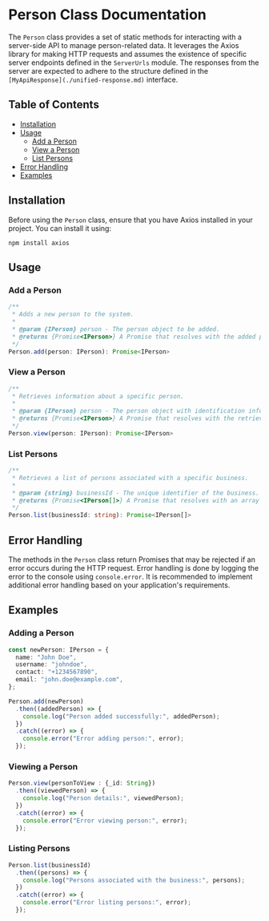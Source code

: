 # Person Class Documentation
The `Person` class provides a set of static methods for interacting with a server-side API to manage person-related data. It leverages the Axios library for making HTTP requests and assumes the existence of specific server endpoints defined in the `ServerUrls` module. The responses from the server are expected to adhere to the structure defined in the `[MyApiResponse](./unified-response.md)` interface.

## Table of Contents
- [Installation](#installation)
- [Usage](#usage)
  - [Add a Person](#add-a-person)
  - [View a Person](#view-a-person)
  - [List Persons](#list-persons)
- [Error Handling](#error-handling)
- [Examples](#examples)
## Installation
Before using the `Person` class, ensure that you have Axios installed in your project. You can install it using:
```
npm install axios
```

## Usage
### Add a Person
```typescript
/**
 * Adds a new person to the system.
 *
 * @param {IPerson} person - The person object to be added.
 * @returns {Promise<IPerson>} A Promise that resolves with the added person's data.
 */
Person.add(person: IPerson): Promise<IPerson>
```

### View a Person
```typescript
/**
 * Retrieves information about a specific person.
 *
 * @param {IPerson} person - The person object with identification information.
 * @returns {Promise<IPerson>} A Promise that resolves with the retrieved person's data.
 */
Person.view(person: IPerson): Promise<IPerson>
```
### List Persons

```typescript
/**
 * Retrieves a list of persons associated with a specific business.
 *
 * @param {string} businessId - The unique identifier of the business.
 * @returns {Promise<IPerson[]>} A Promise that resolves with an array of persons associated with the business.
 */
Person.list(businessId: string): Promise<IPerson[]>
```

## Error Handling
The methods in the `Person` class return Promises that may be rejected if an error occurs during the HTTP request. Error handling is done by logging the error to the console using `console.error`. It is recommended to implement additional error handling based on your application's requirements.

## Examples
### Adding a Person
```typescript
const newPerson: IPerson = {
  name: "John Doe",
  username: "johndoe",
  contact: "+1234567890",
  email: "john.doe@example.com",
};

Person.add(newPerson)
  .then((addedPerson) => {
    console.log("Person added successfully:", addedPerson);
  })
  .catch((error) => {
    console.error("Error adding person:", error);
  });
```
### Viewing a Person
```typescript
Person.view(personToView : {_id: String})
  .then((viewedPerson) => {
    console.log("Person details:", viewedPerson);
  })
  .catch((error) => {
    console.error("Error viewing person:", error);
  });
```

### Listing Persons
```typescript
Person.list(businessId)
  .then((persons) => {
    console.log("Persons associated with the business:", persons);
  })
  .catch((error) => {
    console.error("Error listing persons:", error);
  });
```


